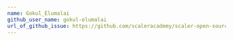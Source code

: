 ```yaml
---
name: Gokul_Elumalai
github_user_name: gokul-elumalai
url_of_github_issue: https://github.com/scaleracademy/scaler-open-source-september-challenge/issues/263
---
```

